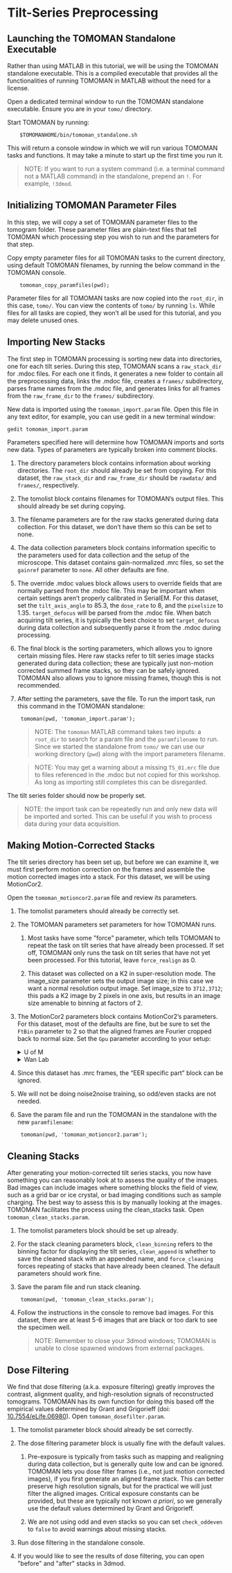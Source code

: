 # Tilt-Series Preprocessing

## Launching the TOMOMAN Standalone Executable

Rather than using MATLAB in this tutorial, we will be using the TOMOMAN standalone executable. This is a compiled executable that provides all the functionalities of running TOMOMAN in MATLAB without the need for a license.

Open a dedicated terminal window to run the TOMOMAN standalone executable. Ensure you are in your `tomo/` directory.

Start TOMOMAN by running:

        $TOMOMANHOME/bin/tomoman_standalone.sh

This will return a console window in which we will run various TOMOMAN tasks and functions.
It may take a minute to start up the first time you run it.

> NOTE: If you want to run a system command (i.e. a terminal command not a MATLAB command) in the standalone, prepend an `!`. For example, `!3dmod`.

## Initializing TOMOMAN Parameter Files

In this step, we will copy a set of TOMOMAN parameter files to the tomogram folder.
These parameter files are plain-text files that tell TOMOMAN which processing step you wish to run and the parameters for that step.

Copy empty parameter files for all TOMOMAN tasks to the current directory, using default TOMOMAN filenames, by running the below command in the TOMOMAN console.

        tomoman_copy_paramfiles(pwd);

Parameter files for all TOMOMAN tasks are now copied into the `root_dir`, in this case, `tomo/`.
You can view the contents of `tomo/` by running `ls`.
While files for all tasks are copied, they won’t all be used for this tutorial, and you may delete unused ones.

## Importing New Stacks

The first step in TOMOMAN processing is sorting new data into directories, one for each tilt series.
During this step, TOMOMAN scans a `raw_stack_dir` for .mdoc files.
For each one it finds, it generates a new folder to contain all the preprocessing data, links the .mdoc file, creates a `frames/` subdirectory, parses frame names from the .mdoc file, and generates links for all frames from the `raw_frame_dir` to the `frames/` subdirectory.

New data is imported using the `tomoman_import.param` file.
Open this file in any text editor, for example, you can use gedit in a new terminal window:

    gedit tomoman_import.param

Parameters specified here will determine how TOMOMAN imports and sorts new data. Types of parameters are typically broken into comment blocks.

1. The directory parameters block contains information about working directories. The `root_dir` should already be set from copying. For this dataset, the `raw_stack_dir` and `raw_frame_dir` should be `rawdata/` and `frames/`, respectively.

2. The tomolist block contains filenames for TOMOMAN’s output files. This should already be set during copying.

3. The filename parameters are for the raw stacks generated during data collection. For this dataset, we don’t have them so this can be set to none.

4. The data collection parameters block contains information specific to the parameters used for data collection and the setup of the microscope. This dataset contains gain-normalized .mrc files, so set the `gainref` parameter to `none`. All other defaults are fine.  

5. The override .mdoc values block allows users to override fields that are normally parsed from the .mdoc file. This may be important when certain settings aren’t properly calibrated in SerialEM. For this dataset, set the `tilt_axis_angle` to 85.3, the `dose_rate` to 8, and the `pixelsize` to 1.35. `target_defocus` will be parsed from the .mdoc file. When batch acquiring tilt series, it is typically the best choice to set `target_defocus` during data collection and subsequently parse it from the .mdoc during processing.

6. The final block is the sorting parameters, which allows you to ignore certain missing files. Here raw stacks refer to tilt series image stacks generated during data collection; these are typically just non-motion corrected summed frame stacks, so they can be safely ignored. TOMOMAN also allows you to ignore missing frames, though this is not recommended.

7. After setting the parameters, save the file. To run the import task, run this command in the TOMOMAN standalone:

        tomoman(pwd, 'tomoman_import.param');

    >NOTE: The `tomoman` MATLAB command takes two inputs: a `root_dir` to search for a param file and the `paramfilename` to run. Since we started the standalone from `tomo/` we can use our working directory (`pwd`) along with the import parameters filename.

    >NOTE: You may get a warning about a missing `TS_01.mrc` file due to files referenced in the .mdoc but not copied for this workshop.
    As long as importing still completes this can be disregarded.

The tilt series folder should now be properly set.

>NOTE: the import task can be repeatedly run and only new data will be imported and sorted. This can be useful if you wish to process data during your data acquisition.

## Making Motion-Corrected Stacks

The tilt series directory has been set up, but before we can examine it, we must first perform motion correction on the frames and assemble the motion corrected images into a stack. For this dataset, we will be using MotionCor2.

Open the `tomoman_motioncor2.param` file and review its parameters.

1. The tomolist parameters should already be correctly set.  

2. The TOMOMAN parameters set parameters for how TOMOMAN runs.

    1. Most tasks have some "force" parameter, which tells TOMOMAN to repeat the task on tilt series that have already been processed. If set off, TOMOMAN only runs the task on tilt series that have not yet been processed. For this tutorial, leave `force_realign` as 0.

    2. This dataset was collected on a K2 in super-resolution mode. The image_size parameter sets the output image size; in this case we want a normal resolution output image. Set image_size to `3712,3712`; this pads a K2 image by 2 pixels in one axis, but results in an image size amenable to binning at factors of 2.

3. The MotionCor2 parameters block contains MotionCor2’s parameters. For this dataset, most of the defaults are fine, but be sure to set the `FtBin` parameter to 2 so that the aligned frames are Fourier cropped back to normal size. Set the `Gpu` parameter according to your setup:

    <details><summary>U of M</summary>Set `Gpu = 0`. GPUs indicies are zero-indexed here and your instance only has one.</details>
    <details><summary>Wan Lab</summary>Set `Gpu = 1`. Becauses GPU indicies are zero-indexed, this uses the second GPU on Franklin. You should never use the first GPU (`Gpu = 0`) because it produces the DCV GUIs.</summary>

4. Since this dataset has .mrc frames, the “EER specific part” block can be ignored.

5. We will not be doing noise2noise training, so odd/even stacks are not needed.

6. Save the param file and run the TOMOMAN in the standalone with the new `paramfilename`:

        tomoman(pwd, 'tomoman_motioncor2.param');

## Cleaning Stacks

After generating your motion-corrected tilt series stacks, you now have something you can reasonably look at to assess the quality of the images. Bad images can include images where something blocks the field of view, such as a grid bar or ice crystal, or bad imaging conditions such as sample charging. The best way to assess this is by manually looking at the images. TOMOMAN facilitates the process using the clean_stacks task. Open `tomoman_clean_stacks.param`.

1. The tomolist parameters block should be set up already.

2. For the stack cleaning parameters block, `clean_binning` refers to the binning factor for displaying the tilt series, `clean_append` is whether to save the cleaned stack with an appended name, and `force_cleaning` forces repeating of stacks that have already been cleaned. The default parameters should work fine.

3. Save the param file and run stack cleaning.

        tomoman(pwd, 'tomoman_clean_stacks.param');

4. Follow the instructions in the console to remove bad images. For this dataset, there are at least 5-6 images that are black or too dark to see the specimen well.

    >NOTE: Remember to close your 3dmod windows; TOMOMAN is unable to close spawned windows from external packages.

## Dose Filtering

We find that dose filtering (a.k.a. exposure filtering) greatly improves the contrast, alignment quality, and high-resolution signals of reconstructed tomograms. TOMOMAN has its own function for doing this based off the empirical values determined by Grant and Grigorieff (doi: [10.7554/eLife.06980](https://doi.org/10.7554/eLife.06980)). Open `tomoman_dosefilter.param`.

1. The tomolist parameter block should already be set correctly.

2. The dose filtering parameter block is usually fine with the default values.

    1. Pre-exposure is typically from tasks such as mapping and realigning during data collection, but is generally quite low and can be ignored. TOMOMAN lets you dose filter frames (i.e., not just motion corrected images), if you first generate an aligned frame stack. This can better preserve high resolution signals, but for the practical we will just filter the aligned images. Critical exposure constants can be provided, but these are typically not known *a priori*, so we generally use the default values determined by Grant and Grigorieff.

    2. We are not using odd and even stacks so you can set `check_oddeven` to `false` to avoid warnings about missing stacks.

3. Run dose filtering in the standalone console.

4. If you would like to see the results of dose filtering, you can open "before" and "after" stacks in 3dmod.

